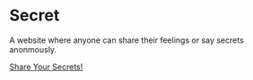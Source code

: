 # Secret

A website where anyone can share their feelings or say secrets anonmously.

<a href="https://putsecrets.onrender.com/" >Share Your Secrets!</a>
